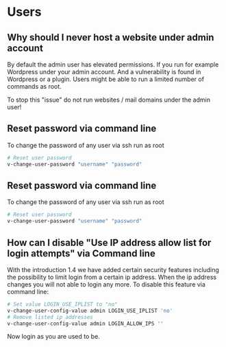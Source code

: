 # Users

## Why should I never host a website under admin account

By default the admin user has elevated permissions. If you run for
example Wordpress under your admin account. And a vulnerability is found
in Wordpress or a plugin. Users might be able to run a limited number of
commands as root.

To stop this "issue" do not run websites / mail domains under the
admin user!

## Reset password via command line

To change the password of any user via ssh run as root

```bash
# Reset user password
v-change-user-password "username" "password"
```

## Reset password via command line

To change the password of any user via ssh run as root

```bash
# Reset user password
v-change-user-password "username" "password"
```

## How can I disable "Use IP address allow list for login attempts" via Command line

With the introduction 1.4 we have added certain security features
including the possibility to limit login from a certain ip address. When
the ip address changes you will not able to login any more. To disable
this feature via command line:

```bash
# Set value LOGIN_USE_IPLIST to "no"
v-change-user-config-value admin LOGIN_USE_IPLIST 'no'
# Remove listed ip addresses
v-change-user-config-value admin LOGIN_ALLOW_IPS ''
```

Now login as you are used to be.
